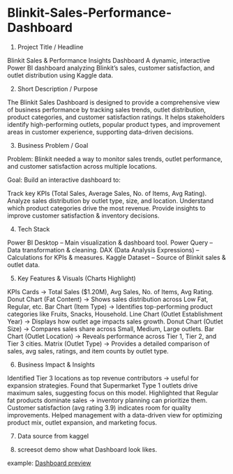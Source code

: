 # Blinkit-Sales-Performance-Dashboard
1. Project Title / Headline

Blinkit Sales & Performance Insights Dashboard
A dynamic, interactive Power BI dashboard analyzing Blinkit’s sales, customer satisfaction, and outlet distribution using Kaggle data.

2. Short Description / Purpose

The Blinkit Sales Dashboard is designed to provide a comprehensive view of business performance by tracking sales trends, outlet distribution, product categories, and customer satisfaction ratings. It helps stakeholders identify high-performing outlets, popular product types, and improvement areas in customer experience, supporting data-driven decisions.

3. Business Problem / Goal

Problem: Blinkit needed a way to monitor sales trends, outlet performance, and customer satisfaction across multiple locations.

Goal: Build an interactive dashboard to:

Track key KPIs (Total Sales, Average Sales, No. of Items, Avg Rating).
Analyze sales distribution by outlet type, size, and location.
Understand which product categories drive the most revenue.
Provide insights to improve customer satisfaction & inventory decisions.

4. Tech Stack

Power BI Desktop – Main visualization & dashboard tool.
Power Query – Data transformation & cleaning.
DAX (Data Analysis Expressions) – Calculations for KPIs & measures.
Kaggle Dataset – Source of Blinkit sales & outlet data.

5. Key Features & Visuals (Charts Highlight)

KPIs Cards → Total Sales ($1.20M), Avg Sales, No. of Items, Avg Rating.
Donut Chart (Fat Content) → Shows sales distribution across Low Fat, Regular, etc.
Bar Chart (Item Type) → Identifies top-performing product categories like Fruits, Snacks, Household.
Line Chart (Outlet Establishment Year) → Displays how outlet age impacts sales growth.
Donut Chart (Outlet Size) → Compares sales share across Small, Medium, Large outlets.
Bar Chart (Outlet Location) → Reveals performance across Tier 1, Tier 2, and Tier 3 cities.
Matrix (Outlet Type) → Provides a detailed comparison of sales, avg sales, ratings, and item counts by outlet type.

6. Business Impact & Insights

Identified Tier 3 locations as top revenue contributors → useful for expansion strategies.
Found that Supermarket Type 1 outlets drive maximum sales, suggesting focus on this model.
Highlighted that Regular fat products dominate sales → inventory planning can prioritize them.
Customer satisfaction (avg rating 3.9) indicates room for quality improvements.
Helped management with a data-driven view for optimizing product mix, outlet expansion, and marketing focus.

7. Data source
   from kaggel

9. screesot demo
show what Dashboard look likes. 

example: [Dashboard preview](https://github.com/mondalrajib6291-hue/Blinkit-Sales-Performance-Dashboard/blob/main/Blinkit%20Sales%20%26%20Performance%20Dashboard.png)
